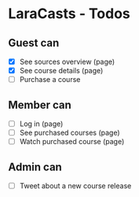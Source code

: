 # LaraCasts - Todos

## Guest can
- [x] See sources overview (page)
- [x] See course details (page)
- [ ] Purchase a course

## Member can
- [ ] Log in (page)
- [ ] See purchased courses (page)
- [ ] Watch purchased course (page)

## Admin can
- [ ] Tweet about a new course release
